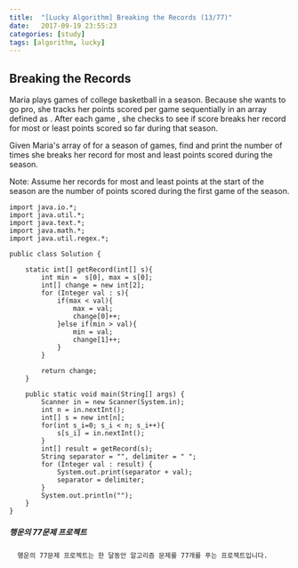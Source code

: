 ```yaml
---
title:  "[Lucky Algorithm] Breaking the Records (13/77)"
date:   2017-09-19 23:55:23
categories: [study]
tags: [algorithm, lucky]
---
```

## Breaking the Records
Maria plays  games of college basketball in a season. Because she wants to go pro, she tracks her points scored per game sequentially in an array defined as . After each game , she checks to see if score  breaks her record for most or least points scored so far during that season.

Given Maria's array of  for a season of  games, find and print the number of times she breaks her record for most and least points scored during the season.

Note: Assume her records for most and least points at the start of the season are the number of points scored during the first game of the season.

```
import java.io.*;
import java.util.*;
import java.text.*;
import java.math.*;
import java.util.regex.*;

public class Solution {

    static int[] getRecord(int[] s){
        int min =  s[0], max = s[0];
        int[] change = new int[2];
        for (Integer val : s){
            if(max < val){
                max = val;
                change[0]++;
            }else if(min > val){
                min = val;
                change[1]++;
            }
        }

        return change;
    }

    public static void main(String[] args) {
        Scanner in = new Scanner(System.in);
        int n = in.nextInt();
        int[] s = new int[n];
        for(int s_i=0; s_i < n; s_i++){
            s[s_i] = in.nextInt();
        }
        int[] result = getRecord(s);
        String separator = "", delimiter = " ";
        for (Integer val : result) {
            System.out.print(separator + val);
            separator = delimiter;
        }
        System.out.println("");
    }
}

```

##### 행운의 77문제 프로젝트
```
  행운의 77문제 프로젝트는 한 달동안 알고리즘 문제를 77개를 푸는 프로젝트입니다.
```
